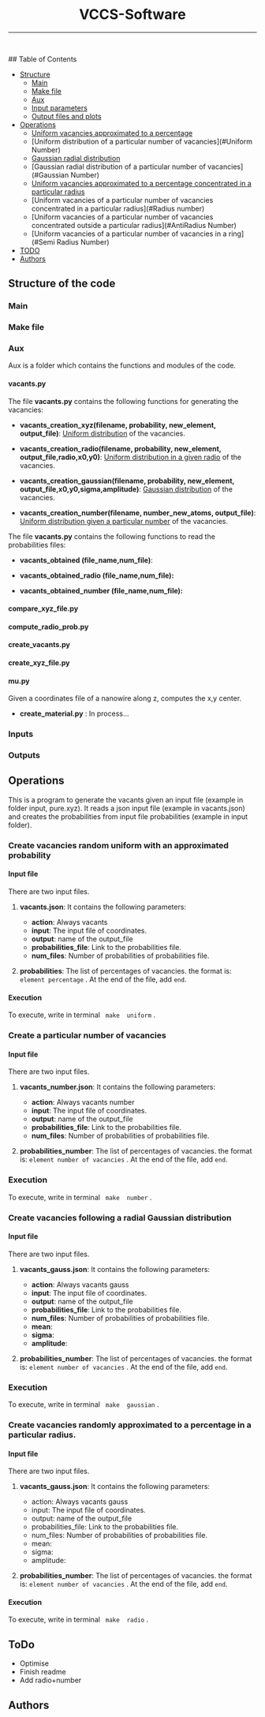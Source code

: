 <h1 align="center">VCCS-Software</h1>

<div align="center">


</div>

---

<p align="center">     <br>
</p>
## Table of Contents

- [Structure](#structure)
	+ [Main](#main)
	+ [Make file](#make)
	+ [Aux](#aux)
	+ [Input parameters](#inputs)
	+ [Output files and plots](#outputs)
- [Operations](#operations)
	+ [Uniform vacancies approximated to a percentage](#uniform)
	+ [Uniform distribution of a particular number of vacancies](#Uniform Number)
	+ [Gaussian radial distribution](#Gaussian)
	+ [Gaussian radial distribution  of a particular number of vacancies](#Gaussian Number)
	+ [Uniform vacancies approximated to a percentage concentrated in a particular radius](#Radius)
	+ [Uniform vacancies of a particular number of vacancies concentrated in a particular radius](#Radius number)
	+ [Uniform vacancies of a particular number of vacancies concentrated outside a particular radius](#AntiRadius Number)
	+ [Uniform vacancies of a particular number of vacancies in a ring](#Semi Radius Number)
- [TODO](#todo)
- [Authors](#authors)

## Structure of the code <a name = "structure"></a>
### Main <a name = "main"></a>
### Make file <a name = "make"></a>
### Aux <a name = "aux"></a>

Aux is a folder which contains the functions and modules of the code.

#### vacants.py

The file **vacants.py** contains the following functions for generating the vacancies:

* **vacants\_creation\_xyz(filename, probability, new\_element, output\_file)**: [Uniform distribution](#uniform) of the vacancies.

* **vacants\_creation\_radio(filename, probability, new\_element, output\_file,radio,x0,y0)**: [Uniform distribution in a given radio](#radio) of the vacancies.


* **vacants\_creation\_gaussian(filename, probability, new\_element, output\_file,x0,y0,sigma,amplitude)**: [Gaussian distribution](#gaussian) of the vacancies.


* **vacants\_creation\_number(filename, number\_new\_atoms, output\_file)**:  [Uniform distribution given a particular number](#number) of the vacancies.

The file **vacants.py** contains the following functions to read the probabilities files:

* **vacants\_obtained (file_name,num\_file)**:

* **vacants\_obtained\_radio (file\_name,num_file):**


* **vacants\_obtained\_number (file\_name,num_file):**


#### compare\_xyz\_file.py

#### compute\_radio\_prob.py
#### create\_vacants.py
#### create\_xyz\_file.py
#### mu.py

Given a coordinates file of a nanowire along z, computes the x,y center.
* **create\_material.py** : In process...


### Inputs <a name = "inputs"></a>

### Outputs <a name = "outputs"></a>


## Operations <a name = "operations"></a>

This is a program to generate the vacants given an input file (example in folder input, pure.xyz). It reads a json input file (example in vacants.json) and creates the probabilities from input file probabilities (example in input folder).



### Create vacancies random uniform with an approximated probability <a name = "uniform"></a>

#### Input file

There are two input files.

1. **vacants.json**: It contains the following parameters:
	* **action**: Always vacants
	* **input**: The input file of coordinates.
	* **output**: name of the output_file
	* **probabilities_file**: Link to the probabilities file.
	* **num_files**: Number of probabilities of probabilities file.

2. **probabilities**: The list of percentages of vacancies. the format is: ```element percentage``` . At the end of the file, add ```end```.


#### Execution


To execute, write in terminal ``` make  uniform``` .


### Create a particular number of vacancies<a name = "number"></a>


#### Input file

There are two input files.

1. **vacants_number.json**: It contains the following parameters:
	* **action**: Always vacants number
	* **input**: The input file of coordinates.
	* **output**: name of the output_file
	* **probabilities_file**: Link to the probabilities file.
	* **num_files**: Number of probabilities of probabilities file.

2. **probabilities_number**: The list of percentages of vacancies. the format is: ```element number of vacancies``` . At the end of the file, add ```end```.


### Execution


To execute, write in terminal ``` make  number``` .



### Create vacancies following a radial Gaussian distribution<a name = "gaussian"></a>


#### Input file

There are two input files.

1. **vacants_gauss.json**: It contains the following parameters:
	* **action**: Always vacants gauss
	* **input**: The input file of coordinates.
	* **output**: name of the output_file
	* **probabilities_file**: Link to the probabilities file.
	* **num_files**: Number of probabilities of probabilities file.
	* **mean**:
	* **sigma**:
	* **amplitude**:

2. **probabilities_number**: The list of percentages of vacancies. the format is: ```element number of vacancies``` . At the end of the file, add ```end```.



### Execution

To execute, write in terminal ``` make  gaussian``` .




### Create vacancies randomly approximated to a percentage in a particular radius.  <a name = "radio"></a>

#### Input file

There are two input files.

1. **vacants_gauss.json**: It contains the following parameters:
	* action: Always vacants gauss
	* input: The input file of coordinates.
	* output: name of the output_file
	* probabilities_file: Link to the probabilities file.
	* num_files: Number of probabilities of probabilities file.
	* mean:
	* sigma:
	* amplitude:

2. **probabilities_number**: The list of percentages of vacancies. the format is: ```element number of vacancies``` . At the end of the file, add ```end```.


#### Execution

To execute, write in terminal ``` make  radio``` .



## ToDo <a name = "todo"></a>

* Optimise
* Finish readme
* Add radio+number

## Authors
